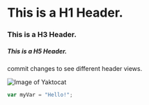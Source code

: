 # This is a H1 Header.
### This is a H3 Header.
##### This is a H5 Header.

commit changes to see different header views.

![Image of Yaktocat](https://octodex.github.com/images/yaktocat.png)

``` javascript
var myVar = "Hello!";
```
